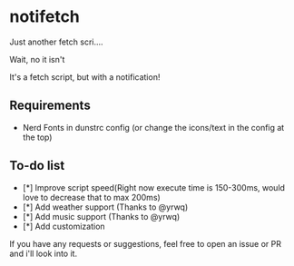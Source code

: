 # notifetch

Just another fetch scri....

Wait, no it isn't

It's a fetch script, but with a notification!



## Requirements

* Nerd Fonts in dunstrc config (or change the icons/text in the config at the top)

## To-do list

- [*] Improve script speed(Right now execute time is 150-300ms, would love to decrease that to max 200ms)
- [*] Add weather support (Thanks to @yrwq)
- [*] Add music support (Thanks to @yrwq)
- [*] Add customization


If you have any requests or suggestions, feel free to open an issue or PR and i'll look into it.
